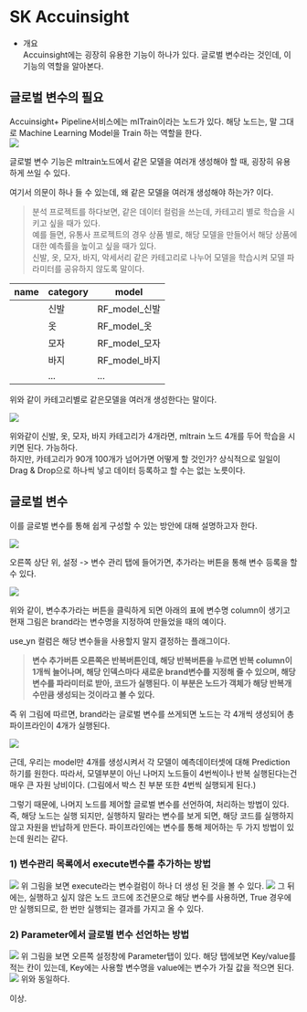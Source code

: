 # SK Accuinsight

- 개요  
Accuinsight에는 굉장히 유용한 기능이 하나가 있다. 글로벌 변수라는 것인데, 이 기능의 역할을 알아본다.


## 글로벌 변수의 필요
Accuinsight+ Pipeline서비스에는 mlTrain이라는 노드가 있다.
해당 노드는, 말 그대로 Machine Learning Model을 Train 하는 역할을 한다.  
<img src = "./img/pipeline model/img0.png"></img>


글로벌 변수 기능은 mltrain노드에서 같은 모델을 여러개 생성해야 할 때, 굉장히 유용하게 쓰일 수 있다.

여기서 의문이 하나 들 수 있는데, 왜 같은 모델을 여러개 생성해야 하는가? 이다.

> 분석 프로젝트를 하다보면, 같은 데이터 컬럼을 쓰는데, 카테고리 별로 학습을 시키고 싶을 때가 있다.  
예를 들면, 유통사 프로젝트의 경우 상품 별로, 해당 모델을 만들어서 해당 상품에 대한 예측률을 높이고 싶을 때가 있다.  
신발, 옷, 모자, 바지, 악세서리 같은 카테고리로 나누어 모델을 학습시켜 모델 파라미터를 공유하지 않도록 말이다.

|name|category|model|
|---|---|---|
| | 신발 |RF_model_신발 |
| | 옷 |RF_model_옷 |
| | 모자|RF_model_모자 |
| | 바지|RF_model_바지|
| | ... | ... |

위와 같이 카테고리별로 같은모델을 여러개 생성한다는 말이다.

<img src = "./img/pipeline model/img3.png"></img>

위와같이 신발, 옷, 모자, 바지 카테고리가 4개라면, mltrain 노드 4개를 두어 학습을 시키면 된다. 가능하다.  
하지만, 카테고리가 90개 100개가 넘어가면 어떻게 할 것인가? 상식적으로 일일이 Drag & Drop으로 하나씩 넣고 데이터 등록하고 할 수는 없는 노릇이다.


## 글로벌 변수
이를 글로벌 변수를 통해 쉽게 구성할 수 있는 방안에 대해 설명하고자 한다.

<img src = "./img/pipeline model/img1.png"></img>

오른쪽 상단 위, 설정 -> 변수 관리 탭에 들어가면, 추가라는 버튼을 통해 변수 등록을 할 수 있다.

<img src = "./img/pipeline model/img2.png"></img>

위와 같이, 변수추가라는 버튼을 클릭하게 되면 아래의 표에 변수명 column이 생기고 현재 그림은 brand라는 변수명을 지정하여 만들었을 때의 예이다.  

use_yn 컬럼은 해당 변수들을 사용할지 말지 결정하는 플래그이다.

> __변수 추가버튼 오른쪽은 반복버튼인데, 해당 반복버튼을 누르면 반복 column이 1개씩 늘어나며, 해당 인덱스마다 새로운 brand변수를 지정해 줄 수 있으며, 해당 변수를 파라미터로 받아, 코드가 실행된다. 이 부분은 노드가 객체가 해당 반복개수만큼 생성되는 것이라고 볼 수 있다.__

즉 위 그림에 따르면, brand라는 글로벌 변수를 쓰게되면 노드는 각 4개씩 생성되어 총 파이프라인이 4개가 실행된다.

<img src = "./img/pipeline model/img4.png"></img>

근데, 우리는 model만 4개를 생성시켜서 각 모델이 예측데이터셋에 대해 Prediction 하기를 원한다.
따라서, 모델부분이 아닌 나머지 노드들이 4번씩이나 반복 실행된다는건 매우 큰 자원 낭비이다. (그림에서 박스 친 부분 또한 4번씩 실행되게 된다.)

그렇기 때문에, 나머지 노드를 제어할 글로벌 변수를 선언하여, 처리하는 방법이 있다.
즉, 해당 노드는 실행 되지만, 실행하지 말라는 변수를 보게 되면, 해당 코드를 실행하지 않고 자원을 반납하게 만든다. 파이프라인에는 변수를 통해 제어하는 두 가지 방법이 있는데 원리는 같다.

### 1) 변수관리 목록에서 execute변수를 추가하는 방법
<img src = "./img/pipeline model/img5.png"></img>
위 그림을 보면 execute라는 변수컬럼이 하나 더 생성 된 것을 볼 수 있다. 
<img src = "./img/pipeline model/img6.png"></img>
그 뒤에는, 실행하고 싶지 않은 노드 코드에 조건문으로 해당 변수를 사용하면, True 경우에만 실행되므로, 한 번만 실행되는 결과를 가지고 올 수 있다.

### 2) Parameter에서 글로벌 변수 선언하는 방법
<img src = "./img/pipeline model/img7.png"></img>
위 그림을 보면 오른쪽 설정창에 Parameter탭이 있다. 해당 탭에보면 Key/value를 적는 칸이 있는데,
Key에는 사용할 변수명을 value에는 변수가 가질 값을 적으면 된다.
<img src = "./img/pipeline model/img8.png"></img>
위와 동일하다.

이상.